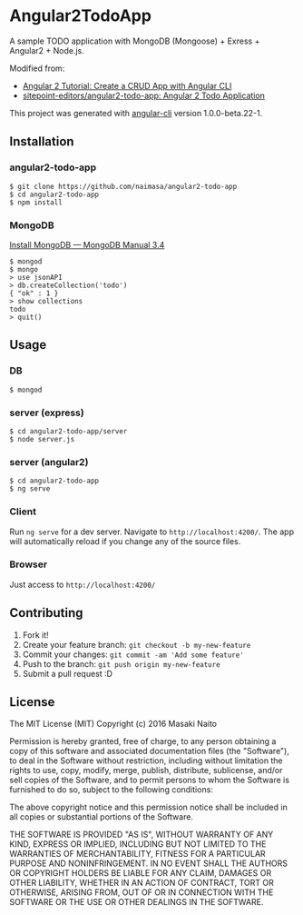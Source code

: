 # Angular2TodoApp

A sample TODO application with MongoDB (Mongoose) + Exress + Angular2 + Node.js.

Modified from:
- [Angular 2 Tutorial: Create a CRUD App with Angular CLI](https://www.sitepoint.com/angular-2-tutorial/)
- [sitepoint-editors/angular2-todo-app: Angular 2 Todo Application](https://github.com/sitepoint-editors/angular2-todo-app)

This project was generated with [angular-cli](https://github.com/angular/angular-cli) version 1.0.0-beta.22-1.

## Installation

### angular2-todo-app
```
$ git clone https://github.com/naimasa/angular2-todo-app
$ cd angular2-todo-app
$ npm install
```

### MongoDB
[Install MongoDB — MongoDB Manual 3\.4](https://docs.mongodb.com/manual/installation/)

```
$ mongod
$ mongo
> use jsonAPI
> db.createCollection('todo')
{ "ok" : 1 }
> show collections
todo
> quit()
```

## Usage

### DB
```
$ mongod
```

### server (express)
```
$ cd angular2-todo-app/server
$ node server.js
```

### server (angular2)
```
$ cd angular2-todo-app
$ ng serve
```

### Client
Run `ng serve` for a dev server. Navigate to `http://localhost:4200/`. The app will automatically reload if you change any of the source files.


### Browser
Just access to `http://localhost:4200/`


## Contributing

1. Fork it!
2. Create your feature branch: `git checkout -b my-new-feature`
3. Commit your changes: `git commit -am 'Add some feature'`
4. Push to the branch: `git push origin my-new-feature`
5. Submit a pull request :D

## License

The MIT License (MIT)
Copyright (c) 2016 Masaki Naito

Permission is hereby granted, free of charge, to any person obtaining a copy of this software and associated documentation files (the "Software"), to deal in the Software without restriction, including without limitation the rights to use, copy, modify, merge, publish, distribute, sublicense, and/or sell copies of the Software, and to permit persons to whom the Software is furnished to do so, subject to the following conditions:

The above copyright notice and this permission notice shall be included in all copies or substantial portions of the Software.

THE SOFTWARE IS PROVIDED "AS IS", WITHOUT WARRANTY OF ANY KIND, EXPRESS OR IMPLIED, INCLUDING BUT NOT LIMITED TO THE WARRANTIES OF MERCHANTABILITY, FITNESS FOR A PARTICULAR PURPOSE AND NONINFRINGEMENT. IN NO EVENT SHALL THE AUTHORS OR COPYRIGHT HOLDERS BE LIABLE FOR ANY CLAIM, DAMAGES OR OTHER LIABILITY, WHETHER IN AN ACTION OF CONTRACT, TORT OR OTHERWISE, ARISING FROM, OUT OF OR IN CONNECTION WITH THE SOFTWARE OR THE USE OR OTHER DEALINGS IN THE SOFTWARE.
